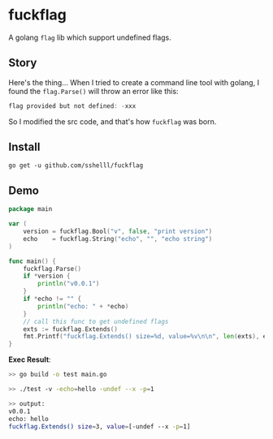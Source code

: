 # fuckflag

A golang `flag` lib which support undefined flags.



## Story

Here's the thing... When I tried to create a command line tool with golang, I found the `flag.Parse()` will throw an error like this:

```go
flag provided but not defined: -xxx
```

So I modified the src code, and that's how `fuckflag` was born.


## Install
`go get -u github.com/sshelll/fuckflag`



## Demo

```go
package main

var (
	version = fuckflag.Bool("v", false, "print version")
	echo    = fuckflag.String("echo", "", "echo string")
)

func main() {
	fuckflag.Parse()
	if *version {
		println("v0.0.1")
	}
	if *echo != "" {
		println("echo: " + *echo)
	}
	// call this func to get undefined flags
	exts := fuckflag.Extends()
	fmt.Printf("fuckflag.Extends() size=%d, value=%v\n\n", len(exts), exts)
}
```

**Exec Result**:

```sh
>> go build -o test main.go

>> ./test -v -echo=hello -undef --x -p=1

>> output:
v0.0.1
echo: hello
fuckflag.Extends() size=3, value=[-undef --x -p=1]
```

